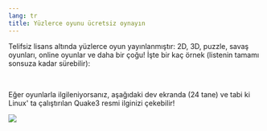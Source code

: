 ```yaml
---
lang: tr
title: Yüzlerce oyunu ücretsiz oynayın
---
```


Telifsiz lisans altında yüzlerce oyun yayınlanmıştır: 2D, 3D, puzzle, savaş oyunları, online oyunlar ve daha bir çoğu! İşte bir kaç örnek (listenin tamamı sonsuza kadar sürebilir):

<div id="items">



<br class="clearboth" />


Eğer oyunlarla ilgileniyorsanız, aşağıdaki dev ekranda (24 tane) ve tabi ki Linux' ta çalıştırılan Quake3 resmi ilginizi çekebilir!

<a href="Images/quake_24_screens.jpg"><img src="Images/quake_24_screens_thumbnail.jpg" /></a>





